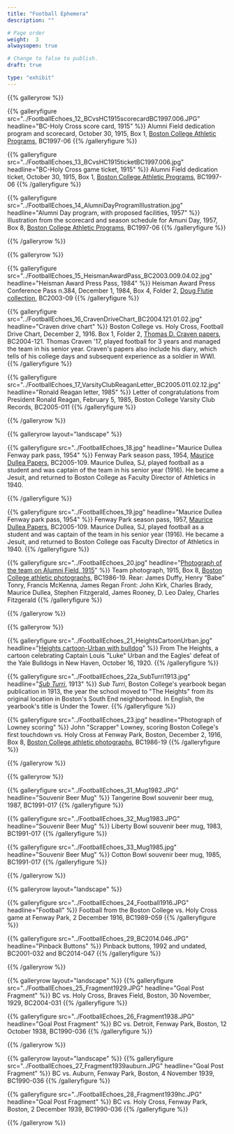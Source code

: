 ```yaml
---
title: "Football Ephemera"
description: ""

# Page order
weight:  3
alwaysopen: true

# Change to false to publish.
draft: true

type: "exhibit"
---
```


{{% galleryrow %}}

{{% galleryfigure src="../FootballEchoes_12_BCvsHC1915scorecardBC1997.006.JPG" headline="BC-Holy Cross score card, 1915" %}}
Alumni Field dedication program and scorecard, October 30, 1915, Box 1, [Boston College Athletic Programs](https://bc-primo.hosted.exlibrisgroup.com/permalink/f/l6ucgu/ALMA-BC21470522600001021), BC1997-06
{{% /galleryfigure %}}

{{% galleryfigure src="../FootballEchoes_13_BCvsHC1915ticketBC1997.006.jpg" headline="BC-Holy Cross game ticket, 1915" %}}
Alumni Field dedication ticket, October 30, 1915, Box 1, [Boston College Athletic Programs](https://bc-primo.hosted.exlibrisgroup.com/permalink/f/l6ucgu/ALMA-BC21470522600001021), BC1997-06
{{% /galleryfigure %}}

{{% galleryfigure src="../FootballEchoes_14_AlumniDayProgramIllustration.jpg" headline="Alumni Day program, with proposed facilities, 1957" %}}
Illustration from the scorecard and season schedule for Amuni Day, 1957, Box 8, [Boston College Athletic Programs](https://bc-primo.hosted.exlibrisgroup.com/permalink/f/l6ucgu/ALMA-BC21470522600001021), BC1997-06
{{% /galleryfigure %}}

{{% /galleryrow %}}

{{% galleryrow %}}

{{% galleryfigure src="../FootballEchoes_15_HeismanAwardPass_BC2003.009.04.02.jpg" headline="Heisman Award Press Pass, 1984" %}}
Heisman Award Press Conference Pass n.384, December 1, 1984, Box 4, Folder 2, [
Doug Flutie collection](https://bc-primo.hosted.exlibrisgroup.com/permalink/f/l6ucgu/ALMA-BC21312689540001021), BC2003-09
{{% /galleryfigure %}}

{{% galleryfigure src="../FootballEchoes_16_CravenDriveChart_BC2004.121.01.02.jpg" headline="Craven drive chart" %}}
Boston College vs. Holy Cross, Football Drive Chart, December 2, 1916. Box 1, Folder 2, [Thomas D. Craven papers](https://bc-primo.hosted.exlibrisgroup.com/permalink/f/l6ucgu/ALMA-BC21350558160001021), BC2004-121. Thomas Craven '17, played football for 3 years and managed the team in his senior year. Craven's papers also include his diary, which tells of his college days and subsequent experience as a soldier in WWI.
{{% /galleryfigure %}}

{{% galleryfigure src="../FootballEchoes_17_VarsityClubReaganLetter_BC2005.011.02.12.jpg" headline="Ronald Reagan letter, 1985" %}}
Letter of congratulations from President Ronald Reagan, February 5, 1985, Boston College Varsity Club Records, BC2005-011
{{% /galleryfigure %}}

{{% /galleryrow %}}

{{% galleryrow layout="landscape" %}}

{{% galleryfigure src="../FootballEchoes_18.jpg" headline="Maurice Dullea Fenway park pass, 1954" %}}
Fenway Park season pass, 1954, [Maurice Dullea Papers](https://bc-primo.hosted.exlibrisgroup.com/permalink/f/l6ucgu/ALMA-BC21349436790001021), BC2005-109. Maurice Dullea, SJ, played football as a student and was captain of the team in his senior year (1916). He became a Jesuit, and returned to Boston College as Faculty Director of Athletics in 1940.

{{% /galleryfigure %}}

{{% galleryfigure src="../FootballEchoes_19.jpg" headline="Maurice Dullea Fenway park pass, 1954" %}}
Fenway Park season pass, 1957, [Maurice Dullea Papers](https://bc-primo.hosted.exlibrisgroup.com/permalink/f/l6ucgu/ALMA-BC21349436790001021), BC2005-109. Maurice Dullea, SJ, played football as a student and was captain of the team in his senior year (1916). He became a Jesuit, and returned to Boston College oas Faculty Director of Athletics in 1940.
{{% /galleryfigure %}}

{{% galleryfigure src="../FootballEchoes_20.jpg" headline="[Photograph of the team on Alumni Field, 1915](https://hdl.handle.net/2345.2/BC1986_019_ref489)" %}}
Team photograph, 1915, Box 8, [Boston College athletic photographs](https://bc-primo.hosted.exlibrisgroup.com/permalink/f/l6ucgu/ALMA-BC21424921630001021), BC1986-19. Rear: James Duffy, Henry “Babe” Tonry, Francis McKenna, James Regan Front: John Kirk, Charles Brady, Maurice Dullea, Stephen Fitzgerald, James Rooney, D. Leo Daley, Charles Fitzgerald
{{% /galleryfigure %}}

{{% /galleryrow %}}

{{% galleryrow %}}

{{% galleryfigure src="../FootballEchoes_21_HeightsCartoonUrban.jpg" headline="[Heights cartoon-Urban with bulldog](https://newspapers.bc.edu/?a=d&d=bcheights19201015-02.2.2&e=-------en-20--1--txt-txIN-------)" %}}
From The Heights, a cartoon celebrating Captain Louis "Luke" Urban and the Eagles' defeat of the Yale Bulldogs in New Haven, October 16, 1920.
{{% /galleryfigure %}}

{{% galleryfigure src="../FootballEchoes_22a_SubTurri1913.jpg" headline="*[Sub Turri](https://archive.org/details/subturriundertow1913bost/page/n6)*, 1913" %}}
*Sub Turri*, Boston College's yearbook began publication in 1913, the year the school moved to "The Heights" from its original location in Boston's South End neighborhood. In English, the yearbook's title is Under the Tower.
{{% /galleryfigure %}}

{{% galleryfigure src="../FootballEchoes_23.jpg" headline="Photograph of Lowney scoring" %}}
John "Scrapper" Lowney, scoring Boston College's first touchdown vs. Holy Cross at Fenway Park, Boston, December 2, 1916, Box 8, [Boston College athletic photographs](https://bc-primo.hosted.exlibrisgroup.com/permalink/f/l6ucgu/ALMA-BC21424921630001021), BC1986-19
{{% /galleryfigure %}}

{{% /galleryrow %}}


{{% galleryrow %}}

{{% galleryfigure src="../FootballEchoes_31_Mug1982.JPG" headline="Souvenir Beer Mug" %}}
Tangerine Bowl souvenir beer mug, 1987, BC1991-017
{{% /galleryfigure %}}

{{% galleryfigure src="../FootballEchoes_32_Mug1983.JPG" headline="Souvenir Beer Mug" %}}
Liberty Bowl souvenir beer mug, 1983, BC1991-017
{{% /galleryfigure %}}

{{% galleryfigure src="../FootballEchoes_33_Mug1985.jpg" headline="Souvenir Beer Mug" %}}
Cotton Bowl souvenir beer mug, 1985, BC1991-017
{{% /galleryfigure %}}

{{% /galleryrow %}}



{{% galleryrow layout="landscape" %}}

{{% galleryfigure src="../FootballEchoes_24_Football1916.JPG" headline="Football" %}}
Football from the Boston College vs. Holy Cross game at Fenway Park, 2 December 1916, BC1989-059
{{% /galleryfigure %}}

{{% galleryfigure src="../FootballEchoes_29_BC2014.046.JPG" headline="Pinback Buttons" %}}
Pinback buttons, 1992 and undated, BC2001-032 and BC2014-047
{{% /galleryfigure %}}

{{% /galleryrow %}}



{{% galleryrow layout="landscape" %}}
{{% galleryfigure src="../FootballEchoes_25_Fragment1929.JPG" headline="Goal Post Fragment" %}}
BC vs. Holy Cross, Braves Field, Boston, 30 November, 1929, BC2004-031 
{{% /galleryfigure %}}


{{% galleryfigure src="../FootballEchoes_26_Fragment1938.JPG" headline="Goal Post Fragment" %}}
BC vs. Detroit, Fenway Park, Boston, 12 October 1938, BC1990-036
{{% /galleryfigure %}}


{{% /galleryrow %}}

{{% galleryrow layout="landscape" %}}
{{% galleryfigure src="../FootballEchoes_27_Fragment1939auburn.JPG" headline="Goal Post Fragment" %}}
BC vs. Auburn, Fenway Park, Boston, 4 November 1939, BC1990-036
{{% /galleryfigure %}}

{{% galleryfigure src="../FootballEchoes_28_Fragment1939hc.JPG" headline="Goal Post Fragment" %}}
BC vs. Holy Cross, Fenway Park, Boston, 2 December 1939, BC1990-036
{{% /galleryfigure %}}

{{% /galleryrow %}}

